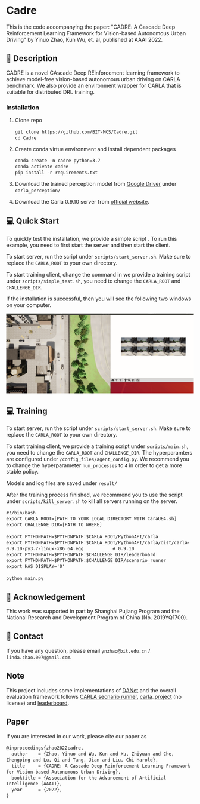 # Cadre
This is the code accompanying the paper: "CADRE: A Cascade Deep Reinforcement Learning Framework for Vision-based Autonomous Urban Driving" by Yinuo Zhao, Kun Wu, et. al, published at AAAI 2022.

## :page_facing_up: Description
CADRE is a novel CAscade Deep REinforcement learning framework to achieve model-free vision-based autonomous urban driving on CARLA benchmark. We also provide an environment wrapper for CARLA that is suitable for distributed DRL training.

### Installation
1. Clone repo
    ```
    git clone https://github.com/BIT-MCS/Cadre.git
    cd Cadre
    ```
2. Create conda virtue environment and install dependent packages
    ```
   conda create -n cadre python=3.7
   conda activate cadre
   pip install -r requirements.txt
    ```
3. Download the trained perception model from [Google Driver](https://drive.google.com/drive/folders/1W00ZJ_807QcSgbQrEgCmiQznIbdlnVjX?usp=sharing) under `carla_perception/`

4. Download the Carla 0.9.10 server from [official website](https://carla.readthedocs.io/en/0.9.10/start_quickstart/). 

## :computer: Quick Start
To quickly test the installation, we provide a simple script . To run this example, you need to first start the server and then start the client.

To start server, run the script under `scripts/start_server.sh`. Make sure to replace the `CARLA_ROOT` to your own directory.

To start training client, change the command in we provide a training script under `scripts/simple_test.sh`, you need to change the `CARLA_ROOT` and `CHALLENGE_DIR`.

If the installation is successful, then you will see the following two windows on your computer.

![image](https://github.com/BIT-MCS/Cadre/blob/main/statics/example.gif)

## :computer: Training

To start server, run the script under `scripts/start_server.sh`. Make sure to replace the `CARLA_ROOT` to your own directory.

To start training client, we provide a training script under `scripts/main.sh`, you need to change the `CARLA_ROOT` and `CHALLENGE_DIR`. The hyperparamters are configured under `/config_files/agent_config.py`. We recommend you to change the hyperparameter `num_processes` to `4` in order to get a more stable policy.

Models and log files are saved under `result/`

After the training process finished, we recommend you to use the script under `scripts/kill_server.sh` to kill all servers running on the server.

```
#!/bin/bash
export CARLA_ROOT=[PATH TO YOUR LOCAL DIRECTORY WITH CaraUE4.sh]
export CHALLENGE_DIR=[PATH TO WHERE]

export PYTHONPATH=$PYTHONPATH:$CARLA_ROOT/PythonAPI/carla
export PYTHONPATH=$PYTHONPATH:$CARLA_ROOT/PythonAPI/carla/dist/carla-0.9.10-py3.7-linux-x86_64.egg           # 0.9.10
export PYTHONPATH=$PYTHONPATH:$CHALLENGE_DIR/leaderboard
export PYTHONPATH=$PYTHONPATH:$CHALLENGE_DIR/scenario_runner
export HAS_DISPLAY='0'

python main.py
```
## :scroll: Acknowledgement
This work was supported in part by Shanghai Pujiang Program and the National Research and Development Program of China (No.
2019YQ1700).

## :e-mail: Contact

If you have any question, please email `ynzhao@bit.edu.cn` / `linda.chao.007@gmail.com`.

## Note
This project includes some implementations of [DANet](https://github.com/junfu1115/DANet) and the overall evaluation framework follows [CARLA secnario runner](https://github.com/carla-simulator/scenario_runner/releases/tag/v0.9.10), [carla_project](https://github.com/bradyz/carla_project) (no license) and [leaderboard](https://github.com/carla-simulator/leaderboard).


## Paper
If you are interested in our work, please cite our paper as

```
@inproceedings{zhao2022cadre,
  author    = {Zhao, Yinuo and Wu, Kun and Xu, Zhiyuan and Che, Zhengping and Lu, Qi and Tang, Jian and Liu, Chi Harold},
  title     = {CADRE: A Cascade Deep Reinforcement Learning Framework for Vision-based Autonomous Urban Driving},
  booktitle = {Association for the Advancement of Artificial Intelligence (AAAI)},
  year      = {2022},
}
```
